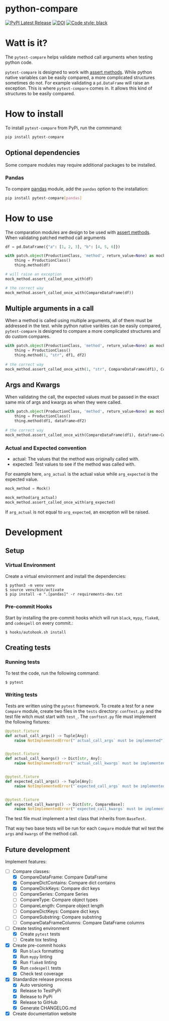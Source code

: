 # python-compare
[![PyPI Latest Release](https://img.shields.io/pypi/v/pytest_compare.svg)](https://pypi.org/project/pytest-compare/)
[![DOI](https://github.com/pytest-dev/pytest/workflows/test/badge.svg)](https://github.com/IlyaMichlin/pytest-compare/actions?query=workflow%3Atests)
[![Code style: black](https://img.shields.io/badge/code%20style-black-000000.svg)](https://github.com/psf/black)

# Watt is it?
The `pytest-compare` helps validate method call arguments when testing python code.

`pytest-compare` is designed to work with [assert methods](https://docs.python.org/3/library/unittest.mock.html#the-mock-class). While python native variables can be easily compared, a more complicated structures sometimes do not. For example validating a `pd.DataFrame` will raise an exception. This is where `pytest-compare` comes in. It allows this kind of structures to be easily compared.

# How to install
To install `pytest-compare` from PyPi, run the commmand:

```sh
pip install pytest-compare
```

## Optional dependencies
Some compare modules may require additional packages to be installed.

### Pandas
To compare [pandas](https://pandas.pydata.org/) module, add the `pandas` option to the installation:

```sh
pip install pytest-compare[pandas]
```

# How to use
The comparation modules are design to be used with [assert methods](https://docs.python.org/3/library/unittest.mock.html#the-mock-class). When validating patched method call arguments 

```python
df = pd.DataFrame({"a": [1, 2, 3], "b": [4, 5, 6]})

with patch.object(ProductionClass, 'method', return_value=None) as mock_method:
    thing = ProductionClass()
    thing.method(df)
```

```python
# will raise an exception
mock_method.assert_called_once_with(df)

# the correct way
mock_method.assert_called_once_with(CompareDataFrame(df))
```

## Multiple arguments in a call
When a method is called using multiple arguments, all of them must be addressed in the test. while python native varibles can be easily compared, `pytest-compare` is designed to compare a more complicated structures and do custom compares.

```python
with patch.object(ProductionClass, 'method', return_value=None) as mock_method:
    thing = ProductionClass()
    thing.method(1, "str", df1, df2)
    
# the correct way
mock_method.assert_called_once_with(1, "str", CompareDataFrame(df1), CompareDataFrame(df2))
```

## Args and Kwargs
When validating the call, the expected values must be passed in the exact same mix of args and kwargs as when they were called.

```python
with patch.object(ProductionClass, 'method', return_value=None) as mock_method:
    thing = ProductionClass()
    thing.method(df1, dataframe=df2)
    
# the correct way
mock_method.assert_called_once_with(CompareDataFrame(df1), dataframe=CompareDataFrame(df2))
```

### Actual and Expected convention
* actual: The values that the method was originally called with.
* expected: Test values to see if the method was called with.

For example here, `arg_actual` is the actual value while `arg_expected` is the expected value.

```python
mock_method = Mock()

mock_method(arg_actual)
mock_method.assert_called_once_with(arg_expected)
```

If `arg_actual` is not equal to `arg_expected`, an exception will be raised.


# Development

## Setup

### Virtual Environment

Create a virtual environment and install the dependencies:

    $ python3 -m venv venv
    $ source venv/bin/activate
    $ pip install -e ".[pandas]" -r requirements-dev.txt

### Pre-commit Hooks

Start by installing the pre-commit hooks which will run `black`, `mypy`, `flake8`, and `codespell` on every commit.:

    $ hooks/autohook.sh install

## Creating tests

### Running tests

To test the code, run the following command:

    $ pytest

### Writing tests

Tests are written using the `pytest` framework. To create a test for a new `Compare` module, create two files in the `tests` directory: `conftest.py` and the test file witch must start with `test_`.
The `conftest.py` file must implement the following fixtures:

```python
@pytest.fixture
def actual_call_args() -> Tuple[Any]:
    raise NotImplementedError("`actual_call_args` must be implemented")


@pytest.fixture
def actual_call_kwargs() -> Dict[str, Any]:
    raise NotImplementedError("`actual_call_kwargs` must be implemented")


@pytest.fixture
def expected_call_args() -> Tuple[Any]:
    raise NotImplementedError("`expected_call_args` must be implemented")


@pytest.fixture
def expected_call_kwargs() -> Dict[str, CompareBase]:
    raise NotImplementedError("`expected_call_kwargs` must be implemented")
```

The test file must implement a test class that inherits from `BaseTest`.

That way two base tests will be run for each `Compare` module that wil test the `args` and `kwargs` of the method call.


## Future development

Implement features:
- [ ] Compare classes:
  - [x] CompareDataFrame: Compare DataFrame
  - [x] CompareDictContains: Compare dict contains
  - [x] CompareDickKeys: Compare dict keys
  - [ ] CompareSeries: Compare Series
  - [ ] CompareType: Compare object types
  - [ ] CompareLength: Compare object length
  - [ ] CompareDictKeys: Compare dict keys
  - [ ] CompareSubstring: Compare substring
  - [ ] CompareDataFrameColumns: Compare DataFrame columns
- [ ] Create testing environment
  - [x] Create `pytest` tests
  - [ ] Create tox testing
- [x] Create pre-commit hooks
  - [x] Run `black` formatting
  - [x] Run `mypy` linting
  - [x] Run `flake8` linting
  - [x] Run `codespell` tests
  - [x] Check test coverage
- [x] Standardize release process
  - [x] Auto versioning
  - [x] Release to TestPyPi
  - [x] Release to PyPi
  - [x] Release to GitHub
  - [x] Generate CHANGELOG.md
- [x] Create documentation website
